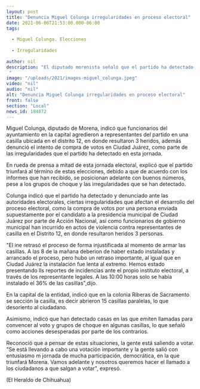 ```yaml
---
layout: post
title: "Denuncia Miguel Colunga irregularidades en proceso electoral"
date: 2021-06-06T21:53:00.000-06:00
tags:
  
  - Miguel Colunga. Elecciones
  
  - Irregularidades
  
author: nil
description: "El diputado morenista señaló que el partido ha detectado y denunciado ante las autoridades electorales estas incidencias "
image: "/uploads/2021/images-miguel_colunga.jpeg"
video: "nil"
audio: "nil"
alt: "Denuncia Miguel Colunga irregularidades en proceso electoral"
front: false
section: "Local"
news_id: 184872
---
```


Miguel Colunga, diputado de Morena, indicó que funcionarios del ayuntamiento en la capital agredieron a representantes del partido en una casilla ubicada en el distrito 12, en donde resultaron 3 heridos, además denunció el intento de compra de votos en Ciudad Juárez, como parte de las irregularidades que el partido ha detectado en esta jornada.

En rueda de prensa a mitad de esta jornada electoral, explicó que el partido triunfará al término de estas elecciones, debido a que de acuerdo con los informes que han recibido, se posicionan adelante con buenos números, pese a los grupos de choque y las irregularidades que se han detectado.

Colunga indicó que el partido ha detectado y denunciado ante las autoridades electorales, ciertas irregularidades que afectan el desarrollo del proceso electoral, como la compra de votos por una persona enviada supuestamente por el candidato a la presidencia municipal de Ciudad Juárez por parte de Acción Nacional, así como funcionarios de gobierno municipal han incurrido en actos de violencia contra representantes de casilla en el Distrito 12, en donde resultaron heridos 3 personas.

"El ine retrasó el proceso de forma injustificada al momento de armar las casillas. A las 8 de la mañana deberion de haber estado instaladas y arrancado el proceso, pero hubo un retraso importante, al igual que en Ciudad Juárez la instalación fue lenta al extremo. Hemos estado presentando lls reportes de incidencias ante el propio instituto electoral, a través de los representante legales. A las 10:00 horas solo se había instalado el 36% de las casillas",dijo.

En la capital de la entidad, indicó que en la colonia Riberas de Sacramento se sección la casilla, es decir abrieron 15 casillas paralelas, lo que desoriento al ciudadano.

Asimismo, indicó que han detectado casas en las que emiten llamadas para convencer al voto y grupos de choque en algunas casillas, lo que señaló como acciones desesperadas por parte de los contrarios.

Reconoció que a pensar de estas situaciones, la gente está saliendo a votar. "Se está llevando a cabo una votación importante y la gente salió con entusiasmo m jornada de mucha participación, democrática, en la que triunfará Morena. Vamos adelante y nosotros queremos hacer el llamado a los ciudadanos a que salgan a votar", expresó.

(El Heraldo de Chihuahua)